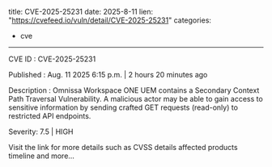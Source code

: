  
title: CVE-2025-25231
date: 2025-8-11
lien: "https://cvefeed.io/vuln/detail/CVE-2025-25231"
categories:
  - cve
---

CVE ID : CVE-2025-25231

Published :  Aug. 11
2025
6:15 p.m. | 2 hours
20 minutes ago

Description : Omnissa Workspace ONE UEM contains a Secondary Context Path Traversal Vulnerability. A malicious actor may be able to gain access to sensitive information by sending crafted GET requests (read-only) to restricted API endpoints.

Severity: 7.5 | HIGH

Visit the link for more details
such as CVSS details
affected products
timeline
and more...
